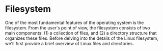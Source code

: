 # Filesystem

One of the most fundamental features of the operating system is the filesystem. From the user's point of view, the filesystem consists of two main components: (1) a collection of files, and (2) a directory structure that organizes these files. Before delving into the details of the Linux filesystem, we'll first provide a brief overview of Linux files and directories.
